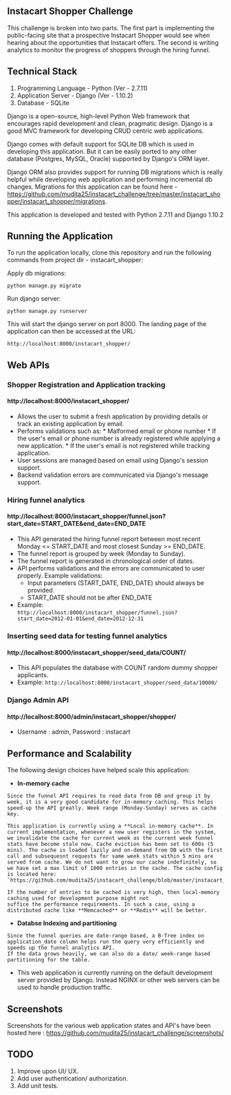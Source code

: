 ## Instacart Shopper Challenge
This challenge is broken into two parts. The first part is implementing the public-facing site that a prospective Instacart Shopper would see when hearing about the opportunities that Instacart offers. The second is writing analytics to monitor the progress of shoppers through the hiring funnel.

## Technical Stack
1. Programming Language - Python (Ver - 2.7.11)
2. Application Server   - Django (Ver - 1.10.2)
3. Database             - SQLite

Django is a open-source, high-level Python Web framework that encourages rapid development and clean, pragmatic design. Django is a good MVC framework for developing CRUD centric web applications.

Django comes with default support for SQLite DB which is used in developing this application. But it can be easily ported to any other database (Postgres, MySQL, Oracle) supported by Django's ORM layer. 

Django ORM also provides support for running DB migrations which is really helpful while developing web application and performing incremental db changes. Migrations for this application can be found here - https://github.com/mudita25/instacart_challenge/tree/master/instacart_shopper/instacart_shopper/migrations.

This application is developed and tested with Python 2.7.11 and Django 1.10.2

## Running the Application

To run the application locally, clone this repository and run the following commands from project dir - instacart_shopper:

Apply db migrations:

`python manage.py migrate`

Run django server:

`python manage.py runserver`

This will start the django server on port 8000. The landing page of the application can then be accessed at the URL:

`http://localhost:8000/instacart_shopper/`

## Web APIs
### Shopper Registration and Application tracking
#### http://localhost:8000/instacart_shopper/
   * Allows the user to submit a fresh application by providing details or track an existing application by email.
   * Performs validations such as:
    * Malformed email or phone number
    * If the user's email or phone number is already registered while applying a new application.
    * If the user's email is not registered while tracking application.
   * User sessions are managed based on email using Django's session support.
   * Backend validation errors are communicated via Django's message support.

### Hiring funnel analytics
#### http://localhost:8000/instacart_shopper/funnel.json?start_date=START_DATE&end_date=END_DATE
   * This API generated the hiring funnel report between most recent Monday <= START_DATE and most closest Sunday >= END_DATE.
   * The funnel report is grouped by week (Monday to Sunday). 
   * The funnel report is generated in chronological order of dates.
   * API performs validations and the errors are communicated to user properly. Example validations:
     * Input parameters (START_DATE, END_DATE) should always be provided.
     * START_DATE should not be after END_DATE
   * Example:   
      `http://localhost:8000/instacart_shopper/funnel.json?start_date=2012-01-01&end_date=2012-12-31`

### Inserting seed data for testing funnel analytics
#### http://localhost:8000/instacart_shopper/seed_data/COUNT/
   * This API populates the database with COUNT random dummy shopper applicants.
   * Example: 
      `http://localhost:8000/instacart_shopper/seed_data/10000/`    

### Django Admin API
#### http://localhost:8000/admin/instacart_shopper/shopper/
   * Username : admin, Password : instacart 

## Performance and Scalability
The following design choices have helped scale this application:
   * **In-memory cache**
    
    Since the funnel API requires to read data from DB and group it by week, it is a very good candidate for in-memory caching. This helps speed-up the API greatly. Week range (Monday-Sunday) serves as cache key.
    
    This application is currently using a **Local in-memory cache**. In current implementation, whenever a new user registers in the system, we invalidate the cache for current week as the current week funnel stats have become stale now. Cache eviction has been set to 600s (5 mins). The cache is loaded lazily and on-demand from DB with the first call and subsequesnt requests for same week stats within 5 mins are served from cache. We do not want to grow our cache indefinitely, so we have set a max limit of 1000 entries in the cache. The cache config is located here: `https://github.com/mudita25/instacart_challenge/blob/master/instacart_shopper/instacart/settings.py#L84`
    
    If the number of entries to be cached is very high, then local-memory caching used for development purpose might not 
    suffice the performance requirements. In such a case, using a distributed cache like **Memcached** or **Redis** will be better. 

   * **Databse Indexing and partitioning**
    
    Since the funnel queries are date-range based, a B-Tree index on application_date column helps run the query very efficiently and speeds up the funnel analytics API. 
    If the data grows heavily, we can also do a date/ week-range based partitioning for the table.

   * This web application is currently running on the default development server provided by Django. Instead NGINX or other web servers can be used to handle production traffic.
   
## Screenshots
Screenshots for the various web application states and API's have been hosted here : https://github.com/mudita25/instacart_challenge/screenshots/

## TODO
1. Improve upon UI/ UX.
2. Add user authentication/ authorization.
3. Add unit tests.
